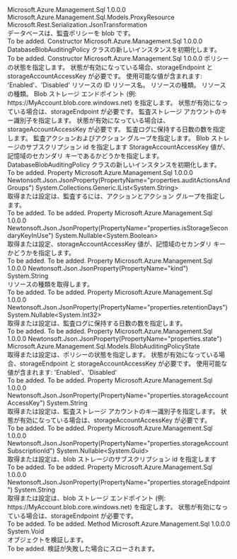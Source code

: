 <Type Name="DatabaseBlobAuditingPolicy" FullName="Microsoft.Azure.Management.Sql.Models.DatabaseBlobAuditingPolicy">
  <TypeSignature Language="C#" Value="public class DatabaseBlobAuditingPolicy : Microsoft.Azure.Management.Sql.Models.ProxyResource" />
  <TypeSignature Language="ILAsm" Value=".class public auto ansi beforefieldinit DatabaseBlobAuditingPolicy extends Microsoft.Azure.Management.Sql.Models.ProxyResource" />
  <TypeSignature Language="DocId" Value="T:Microsoft.Azure.Management.Sql.Models.DatabaseBlobAuditingPolicy" />
  <TypeSignature Language="VB.NET" Value="Public Class DatabaseBlobAuditingPolicy&#xA;Inherits ProxyResource" />
  <TypeSignature Language="F#" Value="type DatabaseBlobAuditingPolicy = class&#xA;    inherit ProxyResource" />
  <AssemblyInfo>
    <AssemblyName>Microsoft.Azure.Management.Sql</AssemblyName>
    <AssemblyVersion>1.0.0.0</AssemblyVersion>
  </AssemblyInfo>
  <Base>
    <BaseTypeName>Microsoft.Azure.Management.Sql.Models.ProxyResource</BaseTypeName>
  </Base>
  <Interfaces />
  <Attributes>
    <Attribute>
      <AttributeName>Microsoft.Rest.Serialization.JsonTransformation</AttributeName>
    </Attribute>
  </Attributes>
  <Docs>
    <summary>
            データベースは、監査ポリシーを blob です。
            </summary>
    <remarks>To be added.</remarks>
  </Docs>
  <Members>
    <Member MemberName=".ctor">
      <MemberSignature Language="C#" Value="public DatabaseBlobAuditingPolicy ();" />
      <MemberSignature Language="ILAsm" Value=".method public hidebysig specialname rtspecialname instance void .ctor() cil managed" />
      <MemberSignature Language="DocId" Value="M:Microsoft.Azure.Management.Sql.Models.DatabaseBlobAuditingPolicy.#ctor" />
      <MemberSignature Language="VB.NET" Value="Public Sub New ()" />
      <MemberType>Constructor</MemberType>
      <AssemblyInfo>
        <AssemblyName>Microsoft.Azure.Management.Sql</AssemblyName>
        <AssemblyVersion>1.0.0.0</AssemblyVersion>
      </AssemblyInfo>
      <Parameters />
      <Docs>
        <summary>
            DatabaseBlobAuditingPolicy クラスの新しいインスタンスを初期化します。
            </summary>
        <remarks>To be added.</remarks>
      </Docs>
    </Member>
    <Member MemberName=".ctor">
      <MemberSignature Language="C#" Value="public DatabaseBlobAuditingPolicy (Microsoft.Azure.Management.Sql.Models.BlobAuditingPolicyState state, string id = null, string name = null, string type = null, string kind = null, string storageEndpoint = null, string storageAccountAccessKey = null, Nullable&lt;int&gt; retentionDays = null, System.Collections.Generic.IList&lt;string&gt; auditActionsAndGroups = null, Nullable&lt;Guid&gt; storageAccountSubscriptionId = null, Nullable&lt;bool&gt; isStorageSecondaryKeyInUse = null);" />
      <MemberSignature Language="ILAsm" Value=".method public hidebysig specialname rtspecialname instance void .ctor(valuetype Microsoft.Azure.Management.Sql.Models.BlobAuditingPolicyState state, string id, string name, string type, string kind, string storageEndpoint, string storageAccountAccessKey, valuetype System.Nullable`1&lt;int32&gt; retentionDays, class System.Collections.Generic.IList`1&lt;string&gt; auditActionsAndGroups, valuetype System.Nullable`1&lt;valuetype System.Guid&gt; storageAccountSubscriptionId, valuetype System.Nullable`1&lt;bool&gt; isStorageSecondaryKeyInUse) cil managed" />
      <MemberSignature Language="DocId" Value="M:Microsoft.Azure.Management.Sql.Models.DatabaseBlobAuditingPolicy.#ctor(Microsoft.Azure.Management.Sql.Models.BlobAuditingPolicyState,System.String,System.String,System.String,System.String,System.String,System.String,System.Nullable{System.Int32},System.Collections.Generic.IList{System.String},System.Nullable{System.Guid},System.Nullable{System.Boolean})" />
      <MemberSignature Language="VB.NET" Value="Public Sub New (state As BlobAuditingPolicyState, Optional id As String = null, Optional name As String = null, Optional type As String = null, Optional kind As String = null, Optional storageEndpoint As String = null, Optional storageAccountAccessKey As String = null, Optional retentionDays As Nullable(Of Integer) = null, Optional auditActionsAndGroups As IList(Of String) = null, Optional storageAccountSubscriptionId As Nullable(Of Guid) = null, Optional isStorageSecondaryKeyInUse As Nullable(Of Boolean) = null)" />
      <MemberSignature Language="F#" Value="new Microsoft.Azure.Management.Sql.Models.DatabaseBlobAuditingPolicy : Microsoft.Azure.Management.Sql.Models.BlobAuditingPolicyState * string * string * string * string * string * string * Nullable&lt;int&gt; * System.Collections.Generic.IList&lt;string&gt; * Nullable&lt;Guid&gt; * Nullable&lt;bool&gt; -&gt; Microsoft.Azure.Management.Sql.Models.DatabaseBlobAuditingPolicy" Usage="new Microsoft.Azure.Management.Sql.Models.DatabaseBlobAuditingPolicy (state, id, name, type, kind, storageEndpoint, storageAccountAccessKey, retentionDays, auditActionsAndGroups, storageAccountSubscriptionId, isStorageSecondaryKeyInUse)" />
      <MemberType>Constructor</MemberType>
      <AssemblyInfo>
        <AssemblyName>Microsoft.Azure.Management.Sql</AssemblyName>
        <AssemblyVersion>1.0.0.0</AssemblyVersion>
      </AssemblyInfo>
      <Parameters>
        <Parameter Name="state" Type="Microsoft.Azure.Management.Sql.Models.BlobAuditingPolicyState" />
        <Parameter Name="id" Type="System.String" />
        <Parameter Name="name" Type="System.String" />
        <Parameter Name="type" Type="System.String" />
        <Parameter Name="kind" Type="System.String" />
        <Parameter Name="storageEndpoint" Type="System.String" />
        <Parameter Name="storageAccountAccessKey" Type="System.String" />
        <Parameter Name="retentionDays" Type="System.Nullable&lt;System.Int32&gt;" />
        <Parameter Name="auditActionsAndGroups" Type="System.Collections.Generic.IList&lt;System.String&gt;" />
        <Parameter Name="storageAccountSubscriptionId" Type="System.Nullable&lt;System.Guid&gt;" />
        <Parameter Name="isStorageSecondaryKeyInUse" Type="System.Nullable&lt;System.Boolean&gt;" />
      </Parameters>
      <Docs>
        <param name="state">ポリシーの状態を指定します。 状態が有効になっている場合、storageEndpoint と storageAccountAccessKey が必要です。
            使用可能な値が含まれます: 'Enabled'、'Disabled'</param>
        <param name="id">リソースの ID</param>
        <param name="name">リソース名。</param>
        <param name="type">リソースの種類。</param>
        <param name="kind">リソースの種類。</param>
        <param name="storageEndpoint">Blob ストレージ エンドポイント (例: https://MyAccount.blob.core.windows.net) を指定します。 状態が有効になっている場合は、storageEndpoint が必要です。</param>
        <param name="storageAccountAccessKey">監査ストレージ アカウントのキー識別子を指定します。 状態が有効になっている場合は、storageAccountAccessKey が必要です。</param>
        <param name="retentionDays">監査ログに保持する日数の数を指定します。</param>
        <param name="auditActionsAndGroups">監査アクションおよびアクション グループを指定します。</param>
        <param name="storageAccountSubscriptionId">Blob ストレージのサブスクリプション id を指定します</param>
        <param name="isStorageSecondaryKeyInUse">StorageAccountAccessKey 値が、記憶域のセカンダリ キーであるかどうかを指定します。</param>
        <summary>
            DatabaseBlobAuditingPolicy クラスの新しいインスタンスを初期化します。
            </summary>
        <remarks>To be added.</remarks>
      </Docs>
    </Member>
    <Member MemberName="AuditActionsAndGroups">
      <MemberSignature Language="C#" Value="public System.Collections.Generic.IList&lt;string&gt; AuditActionsAndGroups { get; set; }" />
      <MemberSignature Language="ILAsm" Value=".property instance class System.Collections.Generic.IList`1&lt;string&gt; AuditActionsAndGroups" />
      <MemberSignature Language="DocId" Value="P:Microsoft.Azure.Management.Sql.Models.DatabaseBlobAuditingPolicy.AuditActionsAndGroups" />
      <MemberSignature Language="VB.NET" Value="Public Property AuditActionsAndGroups As IList(Of String)" />
      <MemberSignature Language="F#" Value="member this.AuditActionsAndGroups : System.Collections.Generic.IList&lt;string&gt; with get, set" Usage="Microsoft.Azure.Management.Sql.Models.DatabaseBlobAuditingPolicy.AuditActionsAndGroups" />
      <MemberType>Property</MemberType>
      <AssemblyInfo>
        <AssemblyName>Microsoft.Azure.Management.Sql</AssemblyName>
        <AssemblyVersion>1.0.0.0</AssemblyVersion>
      </AssemblyInfo>
      <Attributes>
        <Attribute>
          <AttributeName>Newtonsoft.Json.JsonProperty(PropertyName="properties.auditActionsAndGroups")</AttributeName>
        </Attribute>
      </Attributes>
      <ReturnValue>
        <ReturnType>System.Collections.Generic.IList&lt;System.String&gt;</ReturnType>
      </ReturnValue>
      <Docs>
        <summary>
            取得または設定は、監査するには、アクションとアクション グループを指定します。
            </summary>
        <value>To be added.</value>
        <remarks>To be added.</remarks>
      </Docs>
    </Member>
    <Member MemberName="IsStorageSecondaryKeyInUse">
      <MemberSignature Language="C#" Value="public Nullable&lt;bool&gt; IsStorageSecondaryKeyInUse { get; set; }" />
      <MemberSignature Language="ILAsm" Value=".property instance valuetype System.Nullable`1&lt;bool&gt; IsStorageSecondaryKeyInUse" />
      <MemberSignature Language="DocId" Value="P:Microsoft.Azure.Management.Sql.Models.DatabaseBlobAuditingPolicy.IsStorageSecondaryKeyInUse" />
      <MemberSignature Language="VB.NET" Value="Public Property IsStorageSecondaryKeyInUse As Nullable(Of Boolean)" />
      <MemberSignature Language="F#" Value="member this.IsStorageSecondaryKeyInUse : Nullable&lt;bool&gt; with get, set" Usage="Microsoft.Azure.Management.Sql.Models.DatabaseBlobAuditingPolicy.IsStorageSecondaryKeyInUse" />
      <MemberType>Property</MemberType>
      <AssemblyInfo>
        <AssemblyName>Microsoft.Azure.Management.Sql</AssemblyName>
        <AssemblyVersion>1.0.0.0</AssemblyVersion>
      </AssemblyInfo>
      <Attributes>
        <Attribute>
          <AttributeName>Newtonsoft.Json.JsonProperty(PropertyName="properties.isStorageSecondaryKeyInUse")</AttributeName>
        </Attribute>
      </Attributes>
      <ReturnValue>
        <ReturnType>System.Nullable&lt;System.Boolean&gt;</ReturnType>
      </ReturnValue>
      <Docs>
        <summary>
            取得または設定、storageAccountAccessKey 値が、記憶域のセカンダリ キーかどうかを指定します。
            </summary>
        <value>To be added.</value>
        <remarks>To be added.</remarks>
      </Docs>
    </Member>
    <Member MemberName="Kind">
      <MemberSignature Language="C#" Value="public string Kind { get; }" />
      <MemberSignature Language="ILAsm" Value=".property instance string Kind" />
      <MemberSignature Language="DocId" Value="P:Microsoft.Azure.Management.Sql.Models.DatabaseBlobAuditingPolicy.Kind" />
      <MemberSignature Language="VB.NET" Value="Public ReadOnly Property Kind As String" />
      <MemberSignature Language="F#" Value="member this.Kind : string" Usage="Microsoft.Azure.Management.Sql.Models.DatabaseBlobAuditingPolicy.Kind" />
      <MemberType>Property</MemberType>
      <AssemblyInfo>
        <AssemblyName>Microsoft.Azure.Management.Sql</AssemblyName>
        <AssemblyVersion>1.0.0.0</AssemblyVersion>
      </AssemblyInfo>
      <Attributes>
        <Attribute>
          <AttributeName>Newtonsoft.Json.JsonProperty(PropertyName="kind")</AttributeName>
        </Attribute>
      </Attributes>
      <ReturnValue>
        <ReturnType>System.String</ReturnType>
      </ReturnValue>
      <Docs>
        <summary>
            リソースの種類を取得します。
            </summary>
        <value>To be added.</value>
        <remarks>To be added.</remarks>
      </Docs>
    </Member>
    <Member MemberName="RetentionDays">
      <MemberSignature Language="C#" Value="public Nullable&lt;int&gt; RetentionDays { get; set; }" />
      <MemberSignature Language="ILAsm" Value=".property instance valuetype System.Nullable`1&lt;int32&gt; RetentionDays" />
      <MemberSignature Language="DocId" Value="P:Microsoft.Azure.Management.Sql.Models.DatabaseBlobAuditingPolicy.RetentionDays" />
      <MemberSignature Language="VB.NET" Value="Public Property RetentionDays As Nullable(Of Integer)" />
      <MemberSignature Language="F#" Value="member this.RetentionDays : Nullable&lt;int&gt; with get, set" Usage="Microsoft.Azure.Management.Sql.Models.DatabaseBlobAuditingPolicy.RetentionDays" />
      <MemberType>Property</MemberType>
      <AssemblyInfo>
        <AssemblyName>Microsoft.Azure.Management.Sql</AssemblyName>
        <AssemblyVersion>1.0.0.0</AssemblyVersion>
      </AssemblyInfo>
      <Attributes>
        <Attribute>
          <AttributeName>Newtonsoft.Json.JsonProperty(PropertyName="properties.retentionDays")</AttributeName>
        </Attribute>
      </Attributes>
      <ReturnValue>
        <ReturnType>System.Nullable&lt;System.Int32&gt;</ReturnType>
      </ReturnValue>
      <Docs>
        <summary>
            取得または設定は、監査ログに保持する日数の数を指定します。
            </summary>
        <value>To be added.</value>
        <remarks>To be added.</remarks>
      </Docs>
    </Member>
    <Member MemberName="State">
      <MemberSignature Language="C#" Value="public Microsoft.Azure.Management.Sql.Models.BlobAuditingPolicyState State { get; set; }" />
      <MemberSignature Language="ILAsm" Value=".property instance valuetype Microsoft.Azure.Management.Sql.Models.BlobAuditingPolicyState State" />
      <MemberSignature Language="DocId" Value="P:Microsoft.Azure.Management.Sql.Models.DatabaseBlobAuditingPolicy.State" />
      <MemberSignature Language="VB.NET" Value="Public Property State As BlobAuditingPolicyState" />
      <MemberSignature Language="F#" Value="member this.State : Microsoft.Azure.Management.Sql.Models.BlobAuditingPolicyState with get, set" Usage="Microsoft.Azure.Management.Sql.Models.DatabaseBlobAuditingPolicy.State" />
      <MemberType>Property</MemberType>
      <AssemblyInfo>
        <AssemblyName>Microsoft.Azure.Management.Sql</AssemblyName>
        <AssemblyVersion>1.0.0.0</AssemblyVersion>
      </AssemblyInfo>
      <Attributes>
        <Attribute>
          <AttributeName>Newtonsoft.Json.JsonProperty(PropertyName="properties.state")</AttributeName>
        </Attribute>
      </Attributes>
      <ReturnValue>
        <ReturnType>Microsoft.Azure.Management.Sql.Models.BlobAuditingPolicyState</ReturnType>
      </ReturnValue>
      <Docs>
        <summary>
            取得または設定は、ポリシーの状態を指定します。 状態が有効になっている場合、storageEndpoint と storageAccountAccessKey が必要です。
            使用可能な値が含まれます: 'Enabled'、'Disabled'
            </summary>
        <value>To be added.</value>
        <remarks>To be added.</remarks>
      </Docs>
    </Member>
    <Member MemberName="StorageAccountAccessKey">
      <MemberSignature Language="C#" Value="public string StorageAccountAccessKey { get; set; }" />
      <MemberSignature Language="ILAsm" Value=".property instance string StorageAccountAccessKey" />
      <MemberSignature Language="DocId" Value="P:Microsoft.Azure.Management.Sql.Models.DatabaseBlobAuditingPolicy.StorageAccountAccessKey" />
      <MemberSignature Language="VB.NET" Value="Public Property StorageAccountAccessKey As String" />
      <MemberSignature Language="F#" Value="member this.StorageAccountAccessKey : string with get, set" Usage="Microsoft.Azure.Management.Sql.Models.DatabaseBlobAuditingPolicy.StorageAccountAccessKey" />
      <MemberType>Property</MemberType>
      <AssemblyInfo>
        <AssemblyName>Microsoft.Azure.Management.Sql</AssemblyName>
        <AssemblyVersion>1.0.0.0</AssemblyVersion>
      </AssemblyInfo>
      <Attributes>
        <Attribute>
          <AttributeName>Newtonsoft.Json.JsonProperty(PropertyName="properties.storageAccountAccessKey")</AttributeName>
        </Attribute>
      </Attributes>
      <ReturnValue>
        <ReturnType>System.String</ReturnType>
      </ReturnValue>
      <Docs>
        <summary>
            取得または設定は、監査ストレージ アカウントのキー識別子を指定します。 状態が有効になっている場合は、storageAccountAccessKey が必要です。
            </summary>
        <value>To be added.</value>
        <remarks>To be added.</remarks>
      </Docs>
    </Member>
    <Member MemberName="StorageAccountSubscriptionId">
      <MemberSignature Language="C#" Value="public Nullable&lt;Guid&gt; StorageAccountSubscriptionId { get; set; }" />
      <MemberSignature Language="ILAsm" Value=".property instance valuetype System.Nullable`1&lt;valuetype System.Guid&gt; StorageAccountSubscriptionId" />
      <MemberSignature Language="DocId" Value="P:Microsoft.Azure.Management.Sql.Models.DatabaseBlobAuditingPolicy.StorageAccountSubscriptionId" />
      <MemberSignature Language="VB.NET" Value="Public Property StorageAccountSubscriptionId As Nullable(Of Guid)" />
      <MemberSignature Language="F#" Value="member this.StorageAccountSubscriptionId : Nullable&lt;Guid&gt; with get, set" Usage="Microsoft.Azure.Management.Sql.Models.DatabaseBlobAuditingPolicy.StorageAccountSubscriptionId" />
      <MemberType>Property</MemberType>
      <AssemblyInfo>
        <AssemblyName>Microsoft.Azure.Management.Sql</AssemblyName>
        <AssemblyVersion>1.0.0.0</AssemblyVersion>
      </AssemblyInfo>
      <Attributes>
        <Attribute>
          <AttributeName>Newtonsoft.Json.JsonProperty(PropertyName="properties.storageAccountSubscriptionId")</AttributeName>
        </Attribute>
      </Attributes>
      <ReturnValue>
        <ReturnType>System.Nullable&lt;System.Guid&gt;</ReturnType>
      </ReturnValue>
      <Docs>
        <summary>
            取得または設定は、blob ストレージのサブスクリプション id を指定します
            </summary>
        <value>To be added.</value>
        <remarks>To be added.</remarks>
      </Docs>
    </Member>
    <Member MemberName="StorageEndpoint">
      <MemberSignature Language="C#" Value="public string StorageEndpoint { get; set; }" />
      <MemberSignature Language="ILAsm" Value=".property instance string StorageEndpoint" />
      <MemberSignature Language="DocId" Value="P:Microsoft.Azure.Management.Sql.Models.DatabaseBlobAuditingPolicy.StorageEndpoint" />
      <MemberSignature Language="VB.NET" Value="Public Property StorageEndpoint As String" />
      <MemberSignature Language="F#" Value="member this.StorageEndpoint : string with get, set" Usage="Microsoft.Azure.Management.Sql.Models.DatabaseBlobAuditingPolicy.StorageEndpoint" />
      <MemberType>Property</MemberType>
      <AssemblyInfo>
        <AssemblyName>Microsoft.Azure.Management.Sql</AssemblyName>
        <AssemblyVersion>1.0.0.0</AssemblyVersion>
      </AssemblyInfo>
      <Attributes>
        <Attribute>
          <AttributeName>Newtonsoft.Json.JsonProperty(PropertyName="properties.storageEndpoint")</AttributeName>
        </Attribute>
      </Attributes>
      <ReturnValue>
        <ReturnType>System.String</ReturnType>
      </ReturnValue>
      <Docs>
        <summary>
            取得または設定は、blob ストレージ エンドポイント (例: https://MyAccount.blob.core.windows.net) を指定します。 状態が有効になっている場合は、storageEndpoint が必要です。
            </summary>
        <value>To be added.</value>
        <remarks>To be added.</remarks>
      </Docs>
    </Member>
    <Member MemberName="Validate">
      <MemberSignature Language="C#" Value="public virtual void Validate ();" />
      <MemberSignature Language="ILAsm" Value=".method public hidebysig newslot virtual instance void Validate() cil managed" />
      <MemberSignature Language="DocId" Value="M:Microsoft.Azure.Management.Sql.Models.DatabaseBlobAuditingPolicy.Validate" />
      <MemberSignature Language="VB.NET" Value="Public Overridable Sub Validate ()" />
      <MemberSignature Language="F#" Value="abstract member Validate : unit -&gt; unit&#xA;override this.Validate : unit -&gt; unit" Usage="databaseBlobAuditingPolicy.Validate " />
      <MemberType>Method</MemberType>
      <AssemblyInfo>
        <AssemblyName>Microsoft.Azure.Management.Sql</AssemblyName>
        <AssemblyVersion>1.0.0.0</AssemblyVersion>
      </AssemblyInfo>
      <ReturnValue>
        <ReturnType>System.Void</ReturnType>
      </ReturnValue>
      <Parameters />
      <Docs>
        <summary>
            オブジェクトを検証します。
            </summary>
        <remarks>To be added.</remarks>
        <exception cref="T:Microsoft.Rest.ValidationException">
            検証が失敗した場合にスローされます。
            </exception>
      </Docs>
    </Member>
  </Members>
</Type>